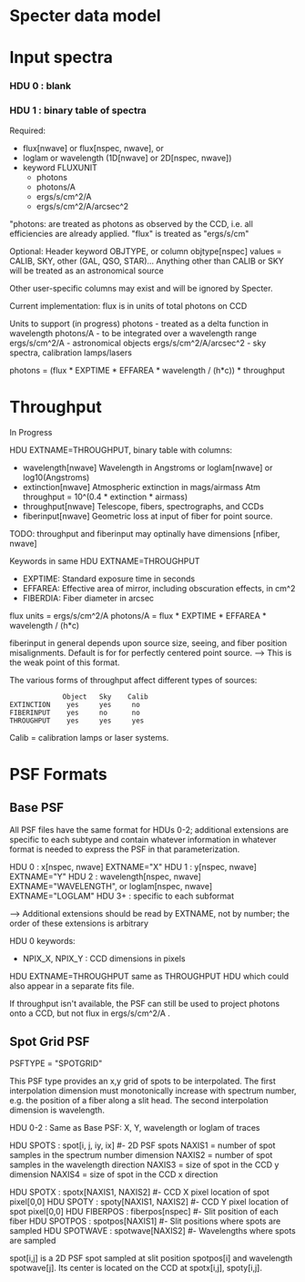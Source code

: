 Specter data model
==================

Input spectra
=============

### HDU 0 : blank ###

### HDU 1 : binary table of spectra ###

Required:
  - flux[nwave] or flux[nspec, nwave], or
  - loglam or wavelength (1D[nwave] or 2D[nspec, nwave])
  - keyword FLUXUNIT
    - photons
    - photons/A
    - ergs/s/cm^2/A
    - ergs/s/cm^2/A/arcsec^2

"photons: are treated as photons as observed by the CCD, i.e. all
efficiencies are already applied.  "flux" is treated as "ergs/s/cm"

Optional:
  Header keyword OBJTYPE, or column objtype[nspec]
    values = CALIB, SKY, other (GAL, QSO, STAR)...
    Anything other than CALIB or SKY will be treated as an astronomical source

Other user-specific columns may exist and will be ignored by Specter.

Current implementation: flux is in units of total photons on CCD

Units to support (in progress)
    photons                 - treated as a delta function in wavelength
    photons/A               - to be integrated over a wavelength range
    ergs/s/cm^2/A           - astronomical objects
    ergs/s/cm^2/A/arcsec^2  - sky spectra, calibration lamps/lasers

photons = (flux * EXPTIME * EFFAREA * wavelength / (h*c)) * throughput


Throughput
==========
In Progress

HDU EXTNAME=THROUGHPUT, binary table with columns:
  - wavelength[nwave]   Wavelength in Angstroms
      or loglam[nwave]    or log10(Angstroms)
  - extinction[nwave]   Atmospheric extinction in mags/airmass
                        Atm throughput = 10^(0.4 * extinction * airmass)
  - throughput[nwave]   Telescope, fibers, spectrographs, and CCDs
  - fiberinput[nwave]   Geometric loss at input of fiber for point source.

TODO: throughput and fiberinput may optinally have dimensions [nfiber, nwave]

Keywords in same HDU EXTNAME=THROUGHPUT
  - EXPTIME:  Standard exposure time in seconds
  - EFFAREA:  Effective area of mirror, including obscuration effects, in cm^2
  - FIBERDIA: Fiber diameter in arcsec

  flux units = ergs/s/cm^2/A
  photons/A = flux * EXPTIME * EFFAREA * wavelength / (h*c)

fiberinput in general depends upon source size, seeing, and fiber position
misalignments.  Default is for for perfectly centered point source.
--> This is the weak point of this format.

The various forms of throughput affect different types of sources:

                 Object   Sky    Calib
    EXTINCTION    yes     yes     no
    FIBERINPUT    yes     no      no
    THROUGHPUT    yes     yes     yes

Calib = calibration lamps or laser systems.



PSF Formats
===========

Base PSF
--------

All PSF files have the same format for HDUs 0-2; additional extensions
are specific to each subtype and contain whatever information in whatever
format is needed to express the PSF in that parameterization.

HDU 0 : x[nspec, nwave]             EXTNAME="X"
HDU 1 : y[nspec, nwave]             EXTNAME="Y"
HDU 2 : wavelength[nspec, nwave]    EXTNAME="WAVELENGTH", or
        loglam[nspec, nwave]        EXTNAME="LOGLAM"
HDU 3+ : specific to each subformat

--> Additional extensions should be read by EXTNAME, not by number;
    the order of these extensions is arbitrary

HDU 0 keywords:
  - NPIX_X, NPIX_Y : CCD dimensions in pixels

HDU EXTNAME=THROUGHPUT same as THROUGHPUT HDU which could also appear
in a separate fits file.
  
If throughput isn't available, the PSF can still be used to project
photons onto a CCD, but not flux in ergs/s/cm^2/A .

Spot Grid PSF
-------------
PSFTYPE = "SPOTGRID"

This PSF type provides an x,y grid of spots to be interpolated.
The first interpolation dimension must monotonically increase with
spectrum number, e.g. the position of a fiber along a slit head.
The second interpolation dimension is wavelength.

HDU 0-2 : Same as Base PSF: X, Y, wavelength or loglam of traces

HDU SPOTS : spot[i, j, iy, ix]    #- 2D PSF spots
    NAXIS1 = number of spot samples in the spectrum number dimension
    NAXIS2 = number of spot samples in the wavelength direction
    NAXIS3 = size of spot in the CCD y dimension
    NAXIS4 = size of spot in the CCD x direction
    
HDU SPOTX : spotx[NAXIS1, NAXIS2]   #- CCD X pixel location of spot pixel[0,0]
HDU SPOTY : spoty[NAXIS1, NAXIS2]   #- CCD Y pixel location of spot pixel[0,0]
HDU FIBERPOS : fiberpos[nspec]      #- Slit position of each fiber
HDU SPOTPOS  : spotpos[NAXIS1]      #- Slit positions where spots are sampled
HDU SPOTWAVE : spotwave[NAXIS2]     #- Wavelengths where spots are sampled

spot[i,j] is a 2D PSF spot sampled at slit position spotpos[i] and
wavelength spotwave[j].  Its center is located on the CCD at
spotx[i,j], spoty[i,j].




























